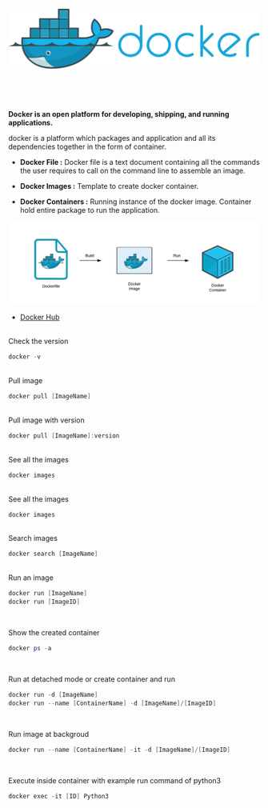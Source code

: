 <p align="center">
<img src="Docker/Docker1.svg" width="700">
</p>

<br/>
<br/>
<br/>

**Docker is an open platform for developing, shipping, and running applications.**

docker is a platform which packages and application and all its dependencies together in the form of container.

- **Docker File :** Docker file is a text document containing all the commands the user requires to call on the command line to assemble an image.

- **Docker Images :**  Template to create docker container.

- **Docker Containers :** Running instance of the docker image. Container hold entire package to run the application.
<p align="center">
<img src="Docker/0_CP98BIIBgMG2K3u5.png" width="500">
</p>

- <a href="https://hub.docker.com/"> Docker Hub </a>

<br>
Check the version

```powershell
docker -v
```
<br>
Pull image

```powershell
docker pull [ImageName]
```

<br>
Pull image with version

```powershell
docker pull [ImageName]:version
```

<br>
See all the images

```powershell
docker images
```

<br>
See all the images

```powershell
docker images
```

<br>
Search images

```powershell
docker search [ImageName]
```

<br>
Run an image 

```powershell
docker run [ImageName]
docker run [ImageID]
```

<br>

Show the created container

```powershell
docker ps -a
```

<br>

Run at detached mode or create container and run

```powershell
docker run -d [ImageName]
docker run --name [ContainerName] -d [ImageName]/[ImageID]
```

<br>

Run image at backgroud 

```powershell
docker run --name [ContainerName] -it -d [ImageName]/[ImageID]
```

<br>

Execute inside container with example run command of python3

```powershell
docker exec -it [ID] Python3
```
